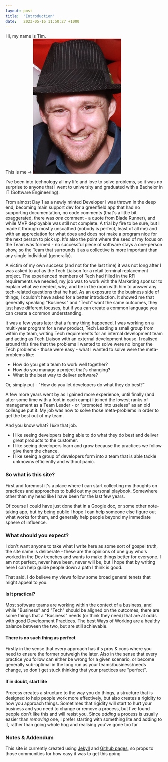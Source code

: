 ```yaml
---
layout: post
title:  "Introduction"
date:   2023-05-16 11:50:27 +1000
---
```


Hi, my name is Tim.  
This is me -> ![headshot](/img/headshot-2022.jpg)

I've been into technology all my life and love to solve problems, so it was no surprise to anyone that I went to university and graduated with a Bachelor in IT (Software Engineering).

From almost Day 1 as a newly minted Developer I was thrown in the deep end, becoming main support dev for a greenfield app that had no supporting documentation, no code comments (that's a little bit exaggerated, there was *one* comment - a quote from Blade Runner), and while MVP deployable was still not complete. A trial by fire to be sure, but I made it through mostly unscathed (nobody is perfect, least of all me) and with an appreciation for what does and does not make a program nice for the next person to pick up. It's also the point where the seed of my focus on the Team was formed - no successful piece of software stays a one-person show, so the Team that surrounds it as a collective is more important than any single individual (generally).

A victim of my own success (and not for the last time) it was not long after I was asked to act as the Tech Liaison for a retail terminal replacement project. The experienced members of Tech had filled in the RFI requirements we needed, my job was to work with the Marketing sponsor to explain what we needed, why, and be in the room with him to answer any tech-related questions that he had. As an exposure to the business side of things, I couldn't have asked for a better introduction. It showed me that generally speaking "Business" and "Tech" want the same outcomes, they just have different focuses, but if you can create a common language you can create a common understanding.

It was a few years later that a funny thing happened. I was working on a multi-year program for a new product, Tech Leading a small group from within my team, writing Tech requirements for an internal development team and acting as Tech Liaison with an external development house. I realised around this time that the problems I wanted to solve were no longer the Tech problems - those were easy - what I wanted to solve were the meta-problems like:  

* How do you get a team to work well together?
* How do you manage a project that's changing?
* What is the best way to deliver software?

Or, simply put - "How do you let developers do what they do best?"

A few more years went by as I gained more experience, until finally (and after some time with a foot in each camp) I joined the lowest ranks of management as a Team Leader - or "promoted into useless" as an old colleague put it. My job was now to solve those meta-problems in order to get the best out of my team.

And you know what? I *like* that job.

* I like seeing developers being able to do what they do best and deliver great products to the customer.
* I like seeing developers learn and grow because the practices we follow give them the chance.
* I like seeing a group of developers form into a team that is able tackle unknowns efficiently and without panic.

### So what is this site?  

First and foremost it's a place where I can start collecting my thoughts on practices and approaches to build out my personal playbook. Somewhere other than my head like I have been for the last few years.
  
Of course I could have just done that in a Google doc, or some other note-taking app, but by being public I hope I can help someone else figure out what works for them, and generally help people beyond my immediate sphere of influence.

### What should you expect?  

I don't want anyone to take what I write here as some sort of gospel truth, the site name is deliberate - these are the opinions of one guy who's worked in the Dev trenches and wants to make things better for everyone. I am not perfect, never have been, never will be, but I hope that by writing here I can help guide people down a path I think is good.

That said, I do believe my views follow some broad general tenets that might appeal to you:

#### Is it practical?

Most software teams are working within the context of a business, and while "Business" and "Tech" should be aligned on the outcomes, there are some things that a "Business" needs (or think they need) that are at odds with good Development Practices. The best Ways of Working are a healthy balance between the two, but are still achievable.

#### There is no such thing as perfect

Firstly in the sense that every approach has it's pros & cons where you need to ensure the former outweigh the later. Also in the sense that every practice you follow can either be wrong for a given scenario, or become generally sub-optimal in the long run as your teams/business/needs change, so don't get stuck thinking that your practices are "perfect".

#### If in doubt, start lite

Process creates a structure to the way you do things, a structure that is designed to help people work more effectively, but also creates a rigidity to how you approach things. Sometimes that rigidity will start to hurt your business and you need to change or remove a process, but I've found people don't like this and will resist you. Since *adding* a process is usually easier than *removing* one, I prefer starting with something lite and adding to it, rather than going whole hog and realising you've gone too far

### Notes & Addendum

This site is currently created using [Jekyll](https://jekyllrb.com/) and [Github pages](https://pages.github.com/), so props to those communities for how easy it was to get this going
